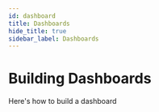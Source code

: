 ```yaml
---
id: dashboard
title: Dashboards
hide_title: true
sidebar_label: Dashboards
---
```


# Building Dashboards

Here's how to build a dashboard